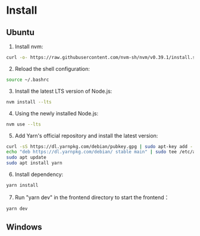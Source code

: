 # Install

## Ubuntu

1. Install nvm:

```bash
curl -o- https://raw.githubusercontent.com/nvm-sh/nvm/v0.39.1/install.sh | bash
```

2. Reload the shell configuration:

```bash
source ~/.bashrc
```

3. Install the latest LTS version of Node.js:

```bash
nvm install --lts
```

4. Using the newly installed Node.js:

```bash
nvm use --lts
```

5. Add Yarn's official repository and install the latest version:

```bash
curl -sS https://dl.yarnpkg.com/debian/pubkey.gpg | sudo apt-key add -
echo "deb https://dl.yarnpkg.com/debian/ stable main" | sudo tee /etc/apt/sources.list.d/yarn.list
sudo apt update
sudo apt install yarn
```

6. Install dependency:

```bash
yarn install
```

7. Run "yarn dev" in the frontend directory to start the frontend：

```bash
yarn dev
```

## Windows
